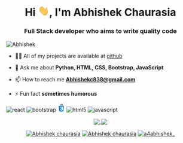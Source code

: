 <h1 align="center">Hi <img src="https://raw.githubusercontent.com/ABSphreak/ABSphreak/master/gifs/Hi.gif" width="30px">, I'm Abhishek Chaurasia</h1>
<h3 align="center">Full Stack developer who aims to write quality code</h3>
<p align="left"> <img src="https://komarev.com/ghpvc/?username=aabhishek-chaurasia-au17" alt="Abhishek" /> </p>

- 👨‍💻 All of my projects are available at [github](https://github.com/aabhishek-chaurasia-au17)

- 💬 Ask me about **Python, HTML, CSS, Bootstrap, JavaScript**

- 📫 How to reach me **Abhishekc838@gmail.com**

- ⚡ Fun fact **sometimes humorous**

<p align="left"><img src="https://upload.wikimedia.org/wikipedia/commons/thumb/a/a7/React-icon.svg/220px-React-icon.svg.png" alt="react" width="20" height="20"/>  <img src="https://cdn4.iconfinder.com/data/icons/vector-brand-logos/40/Bootstrap-512.png" alt="bootstrap" width="25" height="25"/> <img src="https://raw.githubusercontent.com/github/explore/6c6508f34230f0ac0d49e847a326429eefbfc030/topics/css/css.png" alt="css3" width="20" height="20"/> <img src="https://image.flaticon.com/icons/png/512/1216/1216733.png" alt="html5" width="20" height="20"/> <img src="https://cdn.iconscout.com/icon/free/png-512/javascript-20-555998.png" alt="javascript" width="20" height="20"/></p><p align="center">
  

<a href="https://github.com/sadanandpai/github-readme-stats">
  <img align="center" src="https://github-readme-stats.vercel.app/api/top-langs/?username=aabhishek-chaurasia-au17&theme=radical&hide" />
</a>
<a href="https://github.com/anuraghazra/github-readme-stats">
  <img align="center" src="https://github-readme-stats.vercel.app/api?username=aabhishek-chaurasia-au17&show_icons=true&theme=radical&line_height=27%22%20alt=%22Abhishek%27s%20github%20stats" />
</a>

<p align="center">
<a href="https://www.linkedin.com/in/abhishek-chaurasia-640b3563/" target="blank"><img align="center" src="https://cdn.jsdelivr.net/npm/simple-icons@3.0.1/icons/linkedin.svg" alt="Abhishek chaurasia" height="20" width="20" /></a>
<a href="https://www.facebook.com/abhishek.chaurasia.940/" target="blank"><img align="center" src="https://cdn.jsdelivr.net/npm/simple-icons@3.0.1/icons/facebook.svg" alt="Abhishek chaurasia" height="20" width="20" /></a>
<a href="https://www.instagram.com/a4abhishek_/?hl=en" target="blank"><img align="center" src="https://cdn.jsdelivr.net/npm/simple-icons@3.0.1/icons/instagram.svg" alt="a4abhishek_" height="20" width="20" /></a>
</p>
